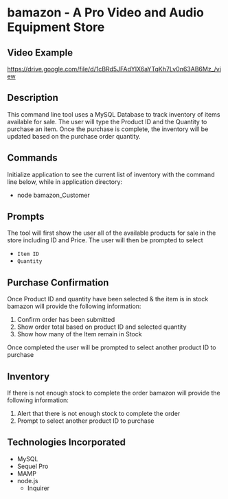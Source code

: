 # bamazon - A Pro Video and Audio Equipment Store

## Video Example
https://drive.google.com/file/d/1cBRd5JFAdYIX6aYTqKh7Lv0n63AB6Mz_/view

## Description
This command line tool uses a MySQL Database to track inventory of items available for sale.  The user will type the Product ID and the Quantity to purchase an item.  Once the purchase is complete, the inventory will be updated based on the purchase order quantity.  

## Commands
Initialize application to see the current list of inventory with the command line below, while in application directory:
* node bamazon_Customer

## Prompts
The tool will first show the user all of the available products for sale in the store including ID and Price.  The user will then be prompted to select
* `Item ID`
* `Quantity`

## Purchase Confirmation
Once Product ID and quantity have been selected & the item is in stock bamazon will provide the following information:

1. Confirm order has been submitted
2. Show order total based on product ID and selected quantity
3. Show how many of the Item remain in Stock

Once completed the user will be prompted to select another product ID to purchase

## Inventory
If there is not enough stock to complete the order bamazon will provide the following information:

1. Alert that there is not enough stock to complete the order
2. Prompt to select another product ID to purchase

## Technologies Incorporated
* MySQL
* Sequel Pro
* MAMP
* node.js
  * Inquirer
